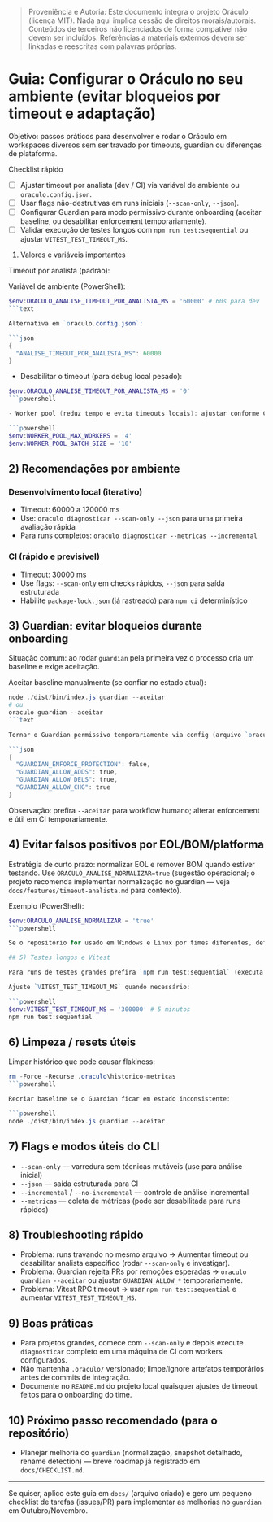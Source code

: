 > Proveniência e Autoria: Este documento integra o projeto Oráculo (licença MIT).
> Nada aqui implica cessão de direitos morais/autorais.
> Conteúdos de terceiros não licenciados de forma compatível não devem ser incluídos.
> Referências a materiais externos devem ser linkadas e reescritas com palavras próprias.

# Guia: Configurar o Oráculo no seu ambiente (evitar bloqueios por timeout e adaptação)

Objetivo: passos práticos para desenvolver e rodar o Oráculo em workspaces diversos sem ser travado por timeouts, guardian ou diferenças de plataforma.

Checklist rápido

- [ ] Ajustar timeout por analista (dev / CI) via variável de ambiente ou `oraculo.config.json`.
- [ ] Usar flags não-destrutivas em runs iniciais (`--scan-only`, `--json`).
- [ ] Configurar Guardian para modo permissivo durante onboarding (aceitar baseline, ou desabilitar enforcement temporariamente).
- [ ] Validar execução de testes longos com `npm run test:sequential` ou ajustar `VITEST_TEST_TIMEOUT_MS`.

1. Valores e variáveis importantes

Timeout por analista (padrão):

Variável de ambiente (PowerShell):

````powershell
$env:ORACULO_ANALISE_TIMEOUT_POR_ANALISTA_MS = '60000' # 60s para dev
```text

Alternativa em `oraculo.config.json`:

```json
{
  "ANALISE_TIMEOUT_POR_ANALISTA_MS": 60000
}
````

- Desabilitar o timeout (para debug local pesado):

````powershell
$env:ORACULO_ANALISE_TIMEOUT_POR_ANALISTA_MS = '0'
```powershell

- Worker pool (reduz tempo e evita timeouts locais): ajustar conforme CPU/Core

```powershell
$env:WORKER_POOL_MAX_WORKERS = '4'
$env:WORKER_POOL_BATCH_SIZE = '10'
````

## 2) Recomendações por ambiente

### Desenvolvimento local (iterativo)

- Timeout: 60000 a 120000 ms
- Use: `oraculo diagnosticar --scan-only --json` para uma primeira avaliação rápida
- Para runs completos: `oraculo diagnosticar --metricas --incremental`

### CI (rápido e previsível)

- Timeout: 30000 ms
- Use flags: `--scan-only` em checks rápidos, `--json` para saída estruturada
- Habilite `package-lock.json` (já rastreado) para `npm ci` determinístico

## 3) Guardian: evitar bloqueios durante onboarding

Situação comum: ao rodar `guardian` pela primeira vez o processo cria um baseline e exige aceitação.

Aceitar baseline manualmente (se confiar no estado atual):

````powershell
node ./dist/bin/index.js guardian --aceitar
# ou
oraculo guardian --aceitar
```text

Tornar o Guardian permissivo temporariamente via config (arquivo `oraculo.config.json`):

```json
{
  "GUARDIAN_ENFORCE_PROTECTION": false,
  "GUARDIAN_ALLOW_ADDS": true,
  "GUARDIAN_ALLOW_DELS": true,
  "GUARDIAN_ALLOW_CHG": true
}
````

Observação: prefira `--aceitar` para workflow humano; alterar enforcement é útil em CI temporariamente.

## 4) Evitar falsos positivos por EOL/BOM/platforma

Estratégia de curto prazo: normalizar EOL e remover BOM quando estiver testando. Use `ORACULO_ANALISE_NORMALIZAR=true` (sugestão operacional; o projeto recomenda implementar normalização no guardian — veja `docs/features/timeout-analista.md` para contexto).

Exemplo (PowerShell):

````powershell
$env:ORACULO_ANALISE_NORMALIZAR = 'true'
```powershell

Se o repositório for usado em Windows e Linux por times diferentes, defina timeout maiores e use `--scan-only` para consistência.

## 5) Testes longos e Vitest

Para runs de testes grandes prefira `npm run test:sequential` (executa subpastas uma a uma e evita timeouts e RPC errors do Vitest).

Ajuste `VITEST_TEST_TIMEOUT_MS` quando necessário:

```powershell
$env:VITEST_TEST_TIMEOUT_MS = '300000' # 5 minutos
npm run test:sequential
````

## 6) Limpeza / resets úteis

Limpar histórico que pode causar flakiness:

````powershell
rm -Force -Recurse .oraculo\historico-metricas
```powershell

Recriar baseline se o Guardian ficar em estado inconsistente:

```powershell
node ./dist/bin/index.js guardian --aceitar
````

## 7) Flags e modos úteis do CLI

- `--scan-only` — varredura sem técnicas mutáveis (use para análise inicial)
- `--json` — saída estruturada para CI
- `--incremental` / `--no-incremental` — controle de análise incremental
- `--metricas` — coleta de métricas (pode ser desabilitada para runs rápidos)

## 8) Troubleshooting rápido

- Problema: runs travando no mesmo arquivo → Aumentar timeout ou desabilitar analista específico (rodar `--scan-only` e investigar).
- Problema: Guardian rejeita PRs por remoções esperadas → `oraculo guardian --aceitar` ou ajustar `GUARDIAN_ALLOW_*` temporariamente.
- Problema: Vitest RPC timeout → usar `npm run test:sequential` e aumentar `VITEST_TEST_TIMEOUT_MS`.

## 9) Boas práticas

- Para projetos grandes, comece com `--scan-only` e depois execute `diagnosticar` completo em uma máquina de CI com workers configurados.
- Não mantenha `.oraculo/` versionado; limpe/ignore artefatos temporários antes de commits de integração.
- Documente no `README.md` do projeto local quaisquer ajustes de timeout feitos para o onboarding do time.

## 10) Próximo passo recomendado (para o repositório)

- Planejar melhoria do `guardian` (normalização, snapshot detalhado, rename detection) — breve roadmap já registrado em `docs/CHECKLIST.md`.

---

Se quiser, aplico este guia em `docs/` (arquivo criado) e gero um pequeno checklist de tarefas (issues/PR) para implementar as melhorias no `guardian` em Outubro/Novembro.
